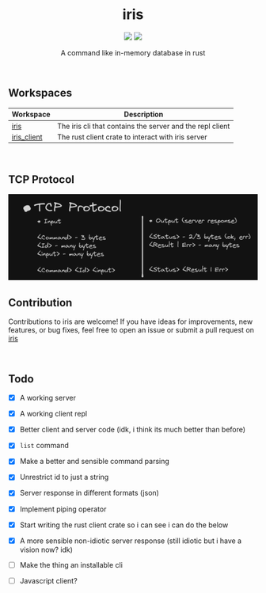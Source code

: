 <h1 align="center">iris</h1>
<p align="center">
    <img src="https://img.shields.io/badge/contribution-welcome-green" />
    <img src="https://img.shields.io/badge/build_with-love-red" />
</p>
<p align="center">A command like in-memory database in rust</p>

<br>

## Workspaces

| Workspace                                                                     | Description                                               |
| ----------------------------------------------------------------------------- | --------------------------------------------------------- |
| [iris](https://github.com/qxb3/iris/tree/main/crates/iris)                    | The iris cli that contains the server and the repl client |
| [iris_client](https://github.com/qxb3/iris/tree/main/crates/iris_client)      | The rust client crate to interact with iris server        |

<br>

## TCP Protocol

<img src="https://raw.githubusercontent.com/qxb3/iris/main/repo/tcp_protocol.png" />

<br>

## Contribution

Contributions to iris are welcome! If you have ideas for improvements, new features, or bug fixes, feel free to open an issue or submit a pull request on [iris](https://github.com/qxb3/iris)

<br>

## Todo

- [x] A working server
- [x] A working client repl
- [x] Better client and server code (idk, i think its much better than before)
- [x] `list` command
- [x] Make a better and sensible command parsing
- [x] Unrestrict id to just a string
- [x] Server response in different formats (json)
- [x] Implement piping operator
- [x] Start writing the rust client crate so i can see i can do the below
- [x] A more sensible non-idiotic server response (still idiotic but i have a vision now? idk)
- [ ] Make the thing an installable cli
- [ ] Javascript client?

